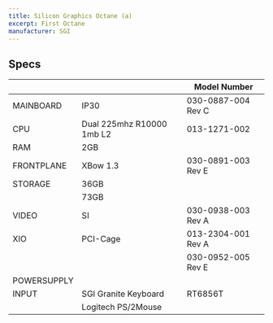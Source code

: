 ```yaml
---
title: Silicon Graphics Octane (a)
excerpt: First Octane
manufacturer: SGI
---
```


## Specs

|             |                           | Model Number       |
|-------------|---------------------------|--------------------|
| MAINBOARD   | IP30                      | 030-0887-004 Rev C |
| CPU         | Dual 225mhz R10000 1mb L2 | 013-1271-002       |
| RAM         | 2GB                       |                    |
| FRONTPLANE  | XBow 1.3                  | 030-0891-003 Rev E |
| STORAGE     | 36GB                      |                    |
|             | 73GB                      |                    |
| VIDEO       | SI                        | 030-0938-003 Rev A |
| XIO         | PCI-Cage                  | 013-2304-001 Rev A |
|             |                           | 030-0952-005 Rev E |
| POWERSUPPLY |                           |                    |
| INPUT       | SGI Granite Keyboard      | RT6856T            |
|             | Logitech PS/2Mouse        |                    |

